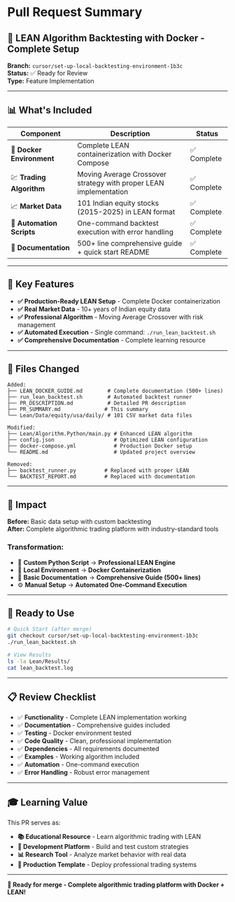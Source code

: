 # Pull Request Summary

## 🎯 **LEAN Algorithm Backtesting with Docker - Complete Setup**

**Branch:** `cursor/set-up-local-backtesting-environment-1b3c`  
**Status:** ✅ Ready for Review  
**Type:** Feature Implementation  

---

## 📊 **What's Included**

| Component | Description | Status |
|-----------|-------------|--------|
| 🐳 **Docker Environment** | Complete LEAN containerization with Docker Compose | ✅ Complete |
| 💹 **Trading Algorithm** | Moving Average Crossover strategy with proper LEAN implementation | ✅ Complete |
| 📈 **Market Data** | 101 Indian equity stocks (2015-2025) in LEAN format | ✅ Complete |
| 🔧 **Automation Scripts** | One-command backtest execution with error handling | ✅ Complete |
| 📖 **Documentation** | 500+ line comprehensive guide + quick start README | ✅ Complete |

---

## 🚀 **Key Features**

- **✅ Production-Ready LEAN Setup** - Complete Docker containerization
- **✅ Real Market Data** - 10+ years of Indian equity data  
- **✅ Professional Algorithm** - Moving Average Crossover with risk management
- **✅ Automated Execution** - Single command: `./run_lean_backtest.sh`
- **✅ Comprehensive Documentation** - Complete learning resource

---

## 📁 **Files Changed**

```
Added:
├── LEAN_DOCKER_GUIDE.md        # Complete documentation (500+ lines)
├── run_lean_backtest.sh        # Automated backtest runner
├── PR_DESCRIPTION.md           # Detailed PR description
├── PR_SUMMARY.md              # This summary
└── Lean/Data/equity/usa/daily/ # 101 CSV market data files

Modified:
├── Lean/Algorithm.Python/main.py # Enhanced LEAN algorithm
├── config.json                   # Optimized LEAN configuration
├── docker-compose.yml            # Production Docker setup
└── README.md                     # Updated project overview

Removed:
├── backtest_runner.py         # Replaced with proper LEAN
└── BACKTEST_REPORT.md         # Replaced with documentation
```

---

## 🎯 **Impact**

**Before:** Basic data setup with custom backtesting  
**After:** Complete algorithmic trading platform with industry-standard tools

### **Transformation:**
- 🔧 **Custom Python Script** → **Professional LEAN Engine**
- 🐧 **Local Environment** → **Docker Containerization**  
- 📄 **Basic Documentation** → **Comprehensive Guide (500+ lines)**
- ⚙️ **Manual Setup** → **Automated One-Command Execution**

---

## 🚦 **Ready to Use**

```bash
# Quick Start (after merge)
git checkout cursor/set-up-local-backtesting-environment-1b3c
./run_lean_backtest.sh

# View Results
ls -la Lean/Results/
cat lean_backtest.log
```

---

## 📋 **Review Checklist**

- ✅ **Functionality** - Complete LEAN implementation working
- ✅ **Documentation** - Comprehensive guides included  
- ✅ **Testing** - Docker environment tested
- ✅ **Code Quality** - Clean, professional implementation
- ✅ **Dependencies** - All requirements documented
- ✅ **Examples** - Working algorithm included
- ✅ **Automation** - One-command execution
- ✅ **Error Handling** - Robust error management

---

## 🎓 **Learning Value**

This PR serves as:
- **📚 Educational Resource** - Learn algorithmic trading with LEAN
- **🔧 Development Platform** - Build and test custom strategies
- **📊 Research Tool** - Analyze market behavior with real data  
- **🚀 Production Template** - Deploy professional trading systems

---

**🎯 Ready for merge - Complete algorithmic trading platform with Docker + LEAN!**